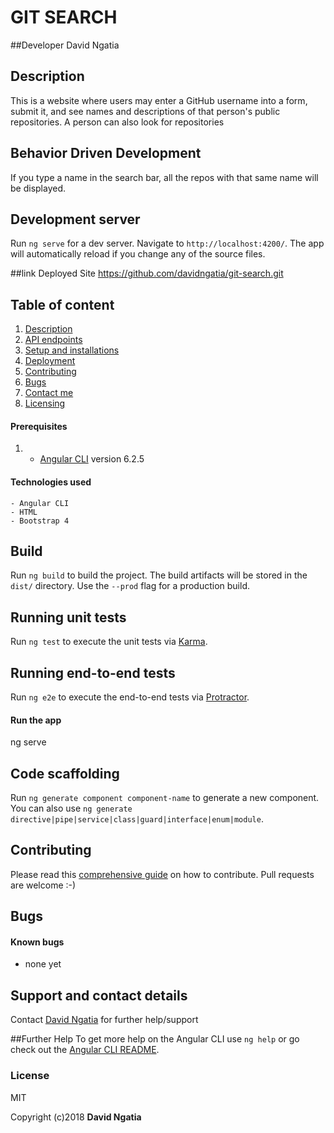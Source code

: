 # GIT SEARCH
##Developer
David Ngatia

## Description
This is a website where users may enter a GitHub username into a form, submit it, and see names and descriptions of that person's public repositories. A person can also look for repositories

## Behavior Driven Development
If you type a name in the search bar, all the repos with that same name will be displayed.

## Development server

Run `ng serve` for a dev server. Navigate to `http://localhost:4200/`. The app will automatically reload if you change any of the source files.


##link Deployed Site
https://github.com/davidngatia/git-search.git

## Table of content
1. [Description](#description)
2. [API endpoints](#endpoints)
3. [Setup and installations](#setup-and-installations)
4. [Deployment](#deployment)
5. [Contributing](#contributing)
6. [Bugs](#bugs)
7. [Contact me](#support-and-contact-details)
8. [Licensing](#license)


#### Prerequisites
1. - [Angular CLI](https://github.com/angular/angular-cli) version 6.2.5


#### Technologies used
    - Angular CLI
    - HTML
    - Bootstrap 4


## Build

Run `ng build` to build the project. The build artifacts will be stored in the `dist/` directory. Use the `--prod` flag for a production build.

## Running unit tests

Run `ng test` to execute the unit tests via [Karma](https://karma-runner.github.io).

## Running end-to-end tests

Run `ng e2e` to execute the end-to-end tests via [Protractor](http://www.protractortest.org/).


#### Run the app
ng serve
## Code scaffolding

Run `ng generate component component-name` to generate a new component. You can also use `ng generate directive|pipe|service|class|guard|interface|enum|module`.


## Contributing
Please read this [comprehensive guide](https://opensource.guide/how-to-contribute/) on how to contribute. Pull requests are welcome :-)

## Bugs
#### Known bugs
 - none yet


## Support and contact details
Contact [David Ngatia](machngatia@gmail.com) for further help/support

##Further Help
To get more help on the Angular CLI use `ng help` or go check out the [Angular CLI README](https://github.com/angular/angular-cli/blob/master/README.md).



### License
MIT

Copyright (c)2018 **David Ngatia**